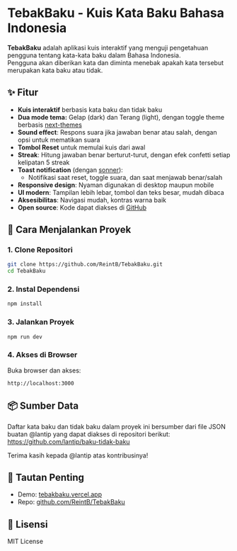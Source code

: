 # TebakBaku - Kuis Kata Baku Bahasa Indonesia

**TebakBaku** adalah aplikasi kuis interaktif yang menguji pengetahuan pengguna tentang kata-kata baku dalam Bahasa Indonesia.  
Pengguna akan diberikan kata dan diminta menebak apakah kata tersebut merupakan kata baku atau tidak.

## ✨ Fitur

- **Kuis interaktif** berbasis kata baku dan tidak baku
- **Dua mode tema:** Gelap (dark) dan Terang (light), dengan toggle theme berbasis [next-themes](https://github.com/pacocoursey/next-themes)
- **Sound effect**: Respons suara jika jawaban benar atau salah, dengan opsi untuk mematikan suara
- **Tombol Reset** untuk memulai kuis dari awal
- **Streak**: Hitung jawaban benar berturut-turut, dengan efek confetti setiap kelipatan 5 streak
- **Toast notification** (dengan [sonner](https://sonner.emilkowal.ski/)):
  - Notifikasi saat reset, toggle suara, dan saat menjawab benar/salah
- **Responsive design**: Nyaman digunakan di desktop maupun mobile
- **UI modern**: Tampilan lebih lebar, tombol dan teks besar, mudah dibaca
- **Aksesibilitas**: Navigasi mudah, kontras warna baik
- **Open source**: Kode dapat diakses di [GitHub](https://github.com/ReintB/TebakBaku)

## 🚀 Cara Menjalankan Proyek

### 1. Clone Repositori

```bash
git clone https://github.com/ReintB/TebakBaku.git
cd TebakBaku
```

### 2. Instal Dependensi

```bash
npm install
```

### 3. Jalankan Proyek

```bash
npm run dev
```

### 4. Akses di Browser

Buka browser dan akses:
```
http://localhost:3000
```

## 📦 Sumber Data

Daftar kata baku dan tidak baku dalam proyek ini bersumber dari file JSON buatan @lantip yang dapat diakses di repositori berikut:  
https://github.com/lantip/baku-tidak-baku

Terima kasih kepada @lantip atas kontribusinya!

## 🔗 Tautan Penting

- Demo: [tebakbaku.vercel.app](https://tebakbaku.vercel.app)
- Repo: [github.com/ReintB/TebakBaku](https://github.com/ReintB/TebakBaku)

## 📝 Lisensi

MIT License
